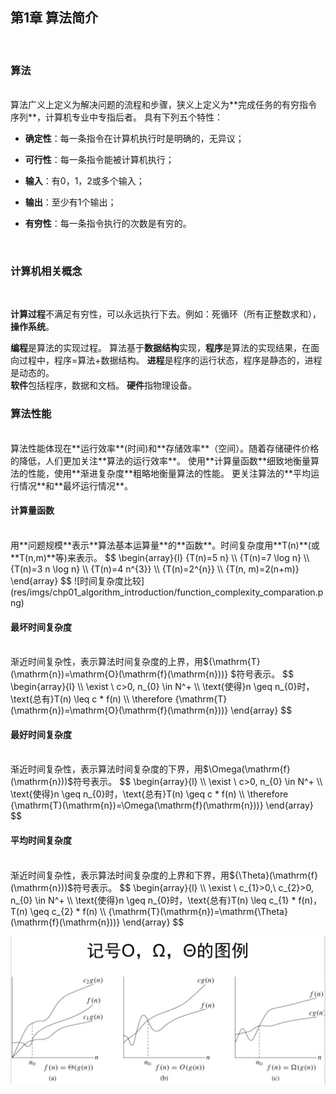 ## 第1章 算法简介
<br/>


### 算法
<br/>
算法广义上定义为解决问题的流程和步骤，狭义上定义为**完成任务的有穷指令序列**，计算机专业中专指后者。
具有下列五个特性：

- **确定性**：每一条指令在计算机执行时是明确的，无异议；

- **可行性**：每一条指令能被计算机执行；

- **输入**：有0，1，2或多个输入；

- **输出**：至少有1个输出；

- **有穷性**：每一条指令执行的次数是有穷的。
<br/>


### 计算机相关概念
<br/>

**计算过程**不满足有穷性，可以永远执行下去。例如：死循环（所有正整数求和），**操作系统**。
<br/>

**编程**是算法的实现过程。
算法基于**数据结构**实现，**程序**是算法的实现结果，在面向过程中，程序=算法+数据结构。
**进程**是程序的运行状态，程序是静态的，进程是动态的。
<br/>
**软件**包括程序，数据和文档。
**硬件**指物理设备。
<br/>


### 算法性能
<br/>
算法性能体现在**运行效率**(时间)和**存储效率**（空间）。随着存储硬件价格的降低，人们更加关注**算法的运行效率**。
使用**计算量函数**细致地衡量算法的性能，使用**渐进复杂度**粗略地衡量算法的性能。
更关注算法的**平均运行情况**和**最坏运行情况**。
<br/>

#### 计算量函数
<br/>
用**问题规模**表示**算法基本运算量**的**函数**。时间复杂度用**T(n)**(或**T(n,m)**等)来表示。
$$
\begin{array}{l}
{T(n)=5 n} 
\\ {T(n)=7 \log n} 
\\ {T(n)=3 n \log n} 
\\ {T(n)=4 n^{3}}
\\ {T(n)=2^{n}} 
\\ {T(n, m)=2(n+m)}
\end{array}
$$
![时间复杂度比较](res/imgs/chp01_algorithm_introduction/function_complexity_comparation.png)
<br/>




#### 最坏时间复杂度
<br/>
渐近时间复杂性，表示算法时间复杂度的上界，用${\mathrm{T}(\mathrm{n})=\mathrm{O}(\mathrm{f}(\mathrm{n}))} $符号表示。
$$
\begin{array}{l}
\\ \exist \ c>0, n_{0} \in N^+
\\ \text{使得}n \geq n_{0}时，\text{总有}T(n) \leq c * f(n)
\\ \therefore {\mathrm{T}(\mathrm{n})=\mathrm{O}(\mathrm{f}(\mathrm{n}))} 
\end{array}
$$
<br/>


#### 最好时间复杂度
<br/>
渐近时间复杂性，表示算法时间复杂度的下界，用$\Omega(\mathrm{f}(\mathrm{n}))$符号表示。
$$
\begin{array}{l}
\\ \exist \ c>0, n_{0} \in N^+
\\ \text{使得}n \geq n_{0}时，\text{总有}T(n) \geq c * f(n)
\\ \therefore {\mathrm{T}(\mathrm{n})=\Omega(\mathrm{f}(\mathrm{n}))} 
\end{array}
$$
<br/>




#### 平均时间复杂度
<br/>
渐近时间复杂性，表示算法时间复杂度的上界和下界，用${\Theta}(\mathrm{f}(\mathrm{n}))$符号表示。
$$
\begin{array}{l}
\\ \exist \ c_{1}>0,\ c_{2}>0, n_{0} \in N^+
\\ \text{使得}n \geq n_{0}时，\text{总有}T(n) \leq c_{1} * f(n)，T(n) \geq c_{2} * f(n)
\\ {\mathrm{T}(\mathrm{n})=\mathrm{\Theta}(\mathrm{f}(\mathrm{n}))}
\end{array}
$$
<br/>

![时间复杂度记号图例](res/imgs/chp01_algorithm_introduction/function_complexity_mark.png)